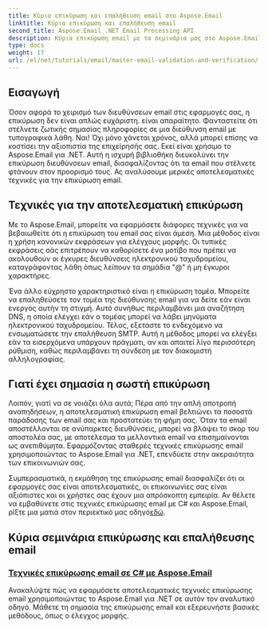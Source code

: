 ```yaml
---
title: Κύρια επικύρωση και επαλήθευση email στο Aspose.Email
linktitle: Κύρια επικύρωση και επαλήθευση email
second_title: Aspose.Email .NET Email Processing API
description: Κύρια επικύρωση email με τα σεμινάρια μας στο Aspose.Email για .NET. Μάθετε αποτελεσματικές τεχνικές, μεθόδους επαλήθευσης και πολλά άλλα με εύχρηστους οδηγούς.
type: docs
weight: 17
url: /el/net/tutorials/email/master-email-validation-and-verification/
---
```

## Εισαγωγή

Όσον αφορά το χειρισμό των διευθύνσεων email στις εφαρμογές σας, η επικύρωση δεν είναι απλώς ευχάριστη. είναι απαραίτητο. Φανταστείτε ότι στέλνετε ζωτικής σημασίας πληροφορίες σε μια διεύθυνση email με τυπογραφικά λάθη. Ναι! Όχι μόνο χάνεται χρόνος, αλλά μπορεί επίσης να κοστίσει την αξιοπιστία της επιχείρησής σας. Εκεί είναι χρήσιμο το Aspose.Email για .NET. Αυτή η ισχυρή βιβλιοθήκη διευκολύνει την επικύρωση διευθύνσεων email, διασφαλίζοντας ότι τα email που στέλνετε φτάνουν στον προορισμό τους. Ας αναλύσουμε μερικές αποτελεσματικές τεχνικές για την επικύρωση email.

## Τεχνικές για την αποτελεσματική επικύρωση

Με το Aspose.Email, μπορείτε να εφαρμόσετε διάφορες τεχνικές για να βεβαιωθείτε ότι η επικύρωση του email σας είναι άμεση. Μια μέθοδος είναι η χρήση κανονικών εκφράσεων για ελέγχους μορφής. Οι τυπικές εκφράσεις σάς επιτρέπουν να καθορίσετε ένα μοτίβο που πρέπει να ακολουθούν οι έγκυρες διευθύνσεις ηλεκτρονικού ταχυδρομείου, καταγράφοντας λάθη όπως λείπουν τα σημάδια "@" ή μη έγκυροι χαρακτήρες. 

Ένα άλλο εύχρηστο χαρακτηριστικό είναι η επικύρωση τομέα. Μπορείτε να επαληθεύσετε τον τομέα της διεύθυνσης email για να δείτε εάν είναι ενεργός αυτήν τη στιγμή. Αυτό συνήθως περιλαμβάνει μια αναζήτηση DNS, η οποία ελέγχει εάν ο τομέας μπορεί να λάβει μηνύματα ηλεκτρονικού ταχυδρομείου. Τέλος, εξετάστε το ενδεχόμενο να ενσωματώσετε την επαλήθευση SMTP. Αυτή η μέθοδος μπορεί να ελέγξει εάν τα εισερχόμενα υπάρχουν πράγματι, αν και απαιτεί λίγο περισσότερη ρύθμιση, καθώς περιλαμβάνει τη σύνδεση με τον διακομιστή αλληλογραφίας.

## Γιατί έχει σημασία η σωστή επικύρωση

Λοιπόν, γιατί να σε νοιάζει όλα αυτά; Πέρα από την απλή αποτροπή αναπηδήσεων, η αποτελεσματική επικύρωση email βελτιώνει τα ποσοστά παράδοσης των email σας και προστατεύει τη φήμη σας. Όταν τα email αποστέλλονται σε ανύπαρκτες διευθύνσεις, μπορεί να βλάψει το σκορ του αποστολέα σας, με αποτέλεσμα τα μελλοντικά email να επισημαίνονται ως ανεπιθύμητα. Εφαρμόζοντας σταθερές τεχνικές επικύρωσης email χρησιμοποιώντας το Aspose.Email για .NET, επενδύετε στην ακεραιότητα των επικοινωνιών σας.

 Συμπερασματικά, η εκμάθηση της επικύρωσης email διασφαλίζει ότι οι εφαρμογές σας είναι αποτελεσματικές, οι επικοινωνίες σας είναι αξιόπιστες και οι χρήστες σας έχουν μια απρόσκοπτη εμπειρία. Αν θέλετε να εμβαθύνετε στις τεχνικές επικύρωσης email με C# και Aspose.Email, ρίξτε μια ματιά στον περιεκτικό μας οδηγό[εδώ](./email-validation-techniques/).


## Κύρια σεμινάρια επικύρωσης και επαλήθευσης email
### [Τεχνικές επικύρωσης email σε C# με Aspose.Email](./email-validation-techniques/)
Ανακαλύψτε πώς να εφαρμόσετε αποτελεσματικές τεχνικές επικύρωσης email χρησιμοποιώντας το Aspose.Email για .NET σε αυτόν τον αναλυτικό οδηγό. Μάθετε τη σημασία της επικύρωσης email και εξερευνήστε βασικές μεθόδους, όπως ο έλεγχος μορφής.